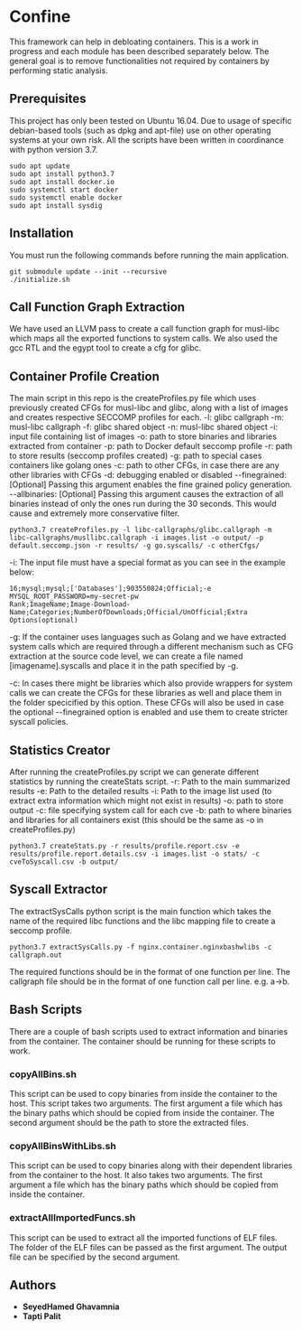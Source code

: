 # Confine

This framework can help in debloating containers. This is a work in progress 
and each module has been described separately below. The general goal is to 
remove functionalities not required by containers by performing static 
analysis.

## Prerequisites

This project has only been tested on Ubuntu 16.04. Due to usage of specific
debian-based tools (such as dpkg and apt-file) use on other operating systems
at your own risk.
All the scripts have been written in coordinance with python version 3.7.
```
sudo apt update
sudo apt install python3.7
sudo apt install docker.io
sudo systemctl start docker
sudo systemctl enable docker
sudo apt install sysdig
```

## Installation
You must run the following commands before running the main application.
```
git submodule update --init --recursive
./initialize.sh
```

## Call Function Graph Extraction
We have used an LLVM pass to create a call function graph for musl-libc 
which maps all the exported functions to system calls. We also used the 
gcc RTL and the egypt tool to create a cfg for glibc.

## Container Profile Creation
The main script in this repo is the createProfiles.py file which uses 
previously created CFGs for musl-libc and glibc, along with a list of 
images and creates respective SECCOMP profiles for each.
-l: glibc callgraph
-m: musl-libc callgraph
-f: glibc shared object
-n: musl-libc shared object
-i: input file containing list of images
-o: path to store binaries and libraries extracted from container
-p: path to Docker default seccomp profile
-r: path to store results (seccomp profiles created)
-g: path to special cases containers like golang ones
-c: path to other CFGs, in case there are any other libraries with CFGs 
-d: debugging enabled or disabled
--finegrained: [Optional] Passing this argument enables the fine grained policy generation.
--allbinaries: [Optional] Passing this argument causes the extraction of all 
binaries instead of only the ones run during the 30 seconds. This would cause 
and extremely more conservative filter.


```
python3.7 createProfiles.py -l libc-callgraphs/glibc.callgraph -m libc-callgraphs/musllibc.callgraph -i images.list -o output/ -p default.seccomp.json -r results/ -g go.syscalls/ -c otherCfgs/ 
```

-i: The input file must have a special format as you can see in the example below:
```
16;mysql;mysql;['Databases'];903550824;Official;-e MYSQL_ROOT_PASSWORD=my-secret-pw
Rank;ImageName;Image-Download-Name;Categories;NumberOfDownloads;Official/UnOfficial;Extra Options(optional)
```
-g: If the container uses languages such as Golang and we have extracted system 
calls which are required through a different mechanism such as CFG extraction 
at the source code level, we can create a file named [imagename].syscalls and 
place it in the path specified by -g.

-c: In cases there might be libraries which also provide wrappers for system 
calls we can create the CFGs for these libraries as well and place them in 
the folder specicified by this option. These CFGs will also be used in case 
the optional --finegrained option is enabled and use them to create stricter 
syscall policies.

## Statistics Creator
After running the createProfiles.py script we can generate different statistics 
by running the createStats script.
-r: Path to the main summarized results
-e: Path to the detailed results
-i: Path to the image list used (to extract extra information which might not exist in results)
-o: path to store output
-c: file specifying system call for each cve
-b: path to where binaries and libraries for all containers exist (this should be the same as -o in createProfiles.py)
```
python3.7 createStats.py -r results/profile.report.csv -e results/profile.report.details.csv -i images.list -o stats/ -c cveToSyscall.csv -b output/
```

## Syscall Extractor
The extractSysCalls python script is the main function which takes the name of 
the required libc functions and the libc mapping file to create a seccomp 
profile.

```
python3.7 extractSysCalls.py -f nginx.container.nginxbashwlibs -c callgraph.out
```
The required functions should be in the format of one function per line.
The callgraph file should be in the format of one function call per line. e.g. 
a->b.

## Bash Scripts
There are a couple of bash scripts used to extract information and binaries 
from the container. The container should be running for these scripts to work.

### copyAllBins.sh
This script can be used to copy binaries from inside the container to the host. 
This script takes two arguments. The first argument a file which has the binary 
paths which should be copied from inside the container. The second argument 
should be the path to store the extracted files.

### copyAllBinsWithLibs.sh
This script can be used to copy binaries along with their dependent libraries 
from the container to the host. It also takes two arguments. The first argument 
a file which has the binary paths which should be copied from inside the 
container.

### extractAllImportedFuncs.sh
This script can be used to extract all the imported functions of ELF files. 
The folder of the ELF files can be passed as the first argument. The output 
file can be specified by the second argument.


## Authors

* **SeyedHamed Ghavamnia**
* **Tapti Palit**

